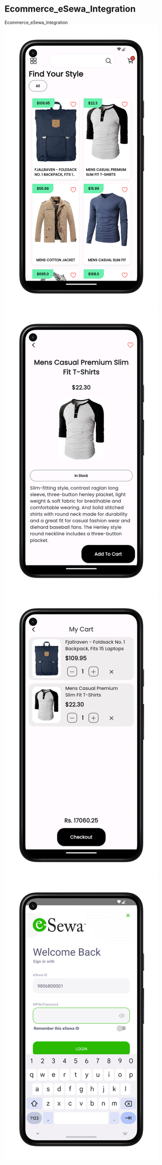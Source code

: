 # Ecommerce_eSewa_Integration
Ecommerce_eSewa_Integration 
![Home Page](screenshot/home.png)
![Product Details](screenshot/product_detail.png)
![Cart Page](screenshot/cart.png)
![Esewa Integrated](screenshot/esewa.png)
